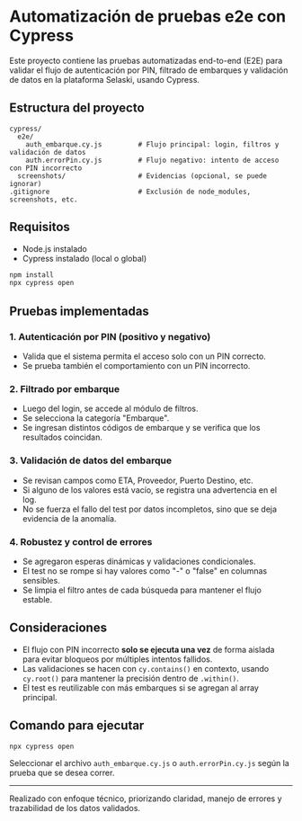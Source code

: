 # Automatización de pruebas e2e con Cypress

Este proyecto contiene las pruebas automatizadas end-to-end (E2E) para validar el flujo de autenticación por PIN, filtrado de embarques y validación de datos en la plataforma Selaski, usando Cypress.

## Estructura del proyecto

```
cypress/
  e2e/
    auth_embarque.cy.js         # Flujo principal: login, filtros y validación de datos
    auth.errorPin.cy.js         # Flujo negativo: intento de acceso con PIN incorrecto
  screenshots/                  # Evidencias (opcional, se puede ignorar)
.gitignore                      # Exclusión de node_modules, screenshots, etc.
```

## Requisitos

- Node.js instalado
- Cypress instalado (local o global)

```bash
npm install
npx cypress open
```

## Pruebas implementadas

### 1. Autenticación por PIN (positivo y negativo)

- Valida que el sistema permita el acceso solo con un PIN correcto.
- Se prueba también el comportamiento con un PIN incorrecto.

### 2. Filtrado por embarque

- Luego del login, se accede al módulo de filtros.
- Se selecciona la categoría "Embarque".
- Se ingresan distintos códigos de embarque y se verifica que los resultados coincidan.

### 3. Validación de datos del embarque

- Se revisan campos como ETA, Proveedor, Puerto Destino, etc.
- Si alguno de los valores está vacío, se registra una advertencia en el log.
- No se fuerza el fallo del test por datos incompletos, sino que se deja evidencia de la anomalía.

### 4. Robustez y control de errores

- Se agregaron esperas dinámicas y validaciones condicionales.
- El test no se rompe si hay valores como "-" o "false" en columnas sensibles.
- Se limpia el filtro antes de cada búsqueda para mantener el flujo estable.

## Consideraciones

- El flujo con PIN incorrecto **solo se ejecuta una vez** de forma aislada para evitar bloqueos por múltiples intentos fallidos.
- Las validaciones se hacen con `cy.contains()` en contexto, usando `cy.root()` para mantener la precisión dentro de `.within()`.
- El test es reutilizable con más embarques si se agregan al array principal.

## Comando para ejecutar

```bash
npx cypress open
```

Seleccionar el archivo `auth_embarque.cy.js` o `auth.errorPin.cy.js` según la prueba que se desea correr.

---

Realizado con enfoque técnico, priorizando claridad, manejo de errores y trazabilidad de los datos validados.

